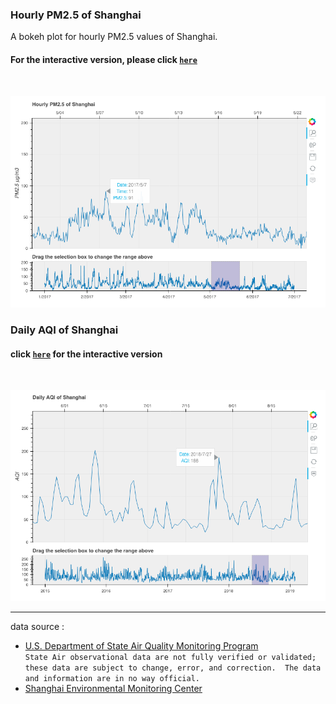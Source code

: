 ### Hourly PM2.5 of Shanghai

A bokeh plot for hourly PM2.5 values of Shanghai.

#### For the interactive version, please click [`here`](https://casey0808.github.io/aqi_shanghai/pm25_sh.html)
&nbsp;

![png](plot.png)


### Daily AQI of Shanghai

#### click [`here`](https://casey0808.github.io/aqi_shanghai/aqi_sh.html) for the interactive version
&nbsp;

![png](plot2.png)

----
data source : 
* [U.S. Department of State Air Quality Monitoring Program](http://www.stateair.net/web/historical/1/4.html) <br />
`State Air observational data are not fully verified or validated; these data are subject to change, error, and correction.  The data and information are in no way official.`
* [Shanghai Environmental Monitoring Center](http://semc.gov.cn/aqi/Home/historyData)
